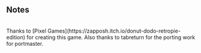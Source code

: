 ## Notes
<br/>
Thanks to [Pixel Games](https://zapposh.itch.io/donut-dodo-retropie-edition) for creating this game.  Also thanks to tabreturn for the porting work for portmaster.
<br/>
